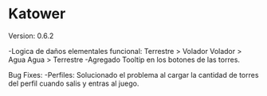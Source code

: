 # Katower
 
Version: 0.6.2

-Logica de daños elementales funcional:
Terrestre > Volador
Volador > Agua
Agua > Terrestre
-Agregado Tooltip en los botones de las torres.

Bug Fixes:
-Perfiles:
Solucionado el problema al cargar la cantidad de torres del perfil cuando salis y entras al juego.
